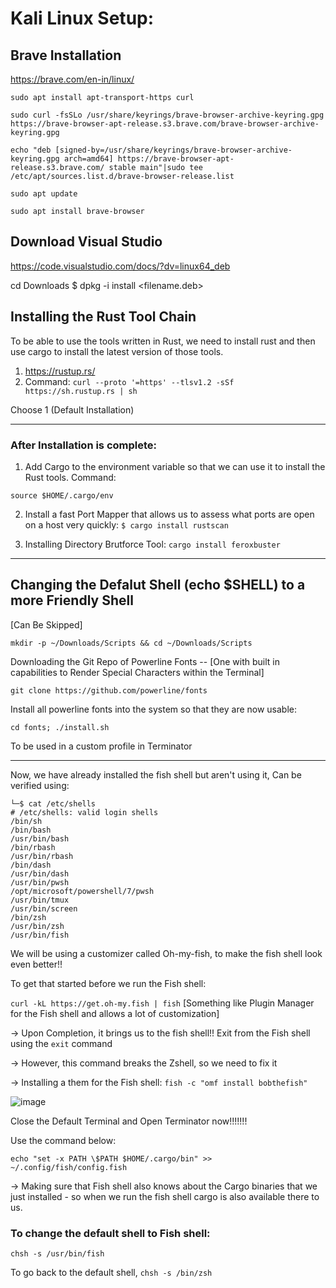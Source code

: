 # Kali Linux Setup:



## Brave Installation
https://brave.com/en-in/linux/

```
sudo apt install apt-transport-https curl

sudo curl -fsSLo /usr/share/keyrings/brave-browser-archive-keyring.gpg https://brave-browser-apt-release.s3.brave.com/brave-browser-archive-keyring.gpg

echo "deb [signed-by=/usr/share/keyrings/brave-browser-archive-keyring.gpg arch=amd64] https://brave-browser-apt-release.s3.brave.com/ stable main"|sudo tee /etc/apt/sources.list.d/brave-browser-release.list

sudo apt update

sudo apt install brave-browser
```

## Download Visual Studio

https://code.visualstudio.com/docs/?dv=linux64_deb

cd Downloads
$ dpkg -i install <filename.deb>

## Installing the Rust Tool Chain

To be able to use the tools written in Rust, we need to install rust and then use cargo to install the latest version of those tools.

1. https://rustup.rs/
2. Command: `curl --proto '=https' --tlsv1.2 -sSf https://sh.rustup.rs | sh`

Choose 1 (Default Installation)

---------------------------------------------------
### After Installation is complete:

1. Add Cargo to the environment variable so that we can use it to install the Rust tools. Command:

`source $HOME/.cargo/env`

2. Install a fast Port Mapper that allows us to assess what ports are open on a host very quickly:
`$ cargo install rustscan`

3. Installing Directory Brutforce Tool:
`cargo install feroxbuster`

------------------------------------------------------------------------------------------
## Changing the Defalut Shell (echo $SHELL) to a more Friendly Shell

[Can Be Skipped]

`mkdir -p ~/Downloads/Scripts && cd ~/Downloads/Scripts`

Downloading the Git Repo of Powerline Fonts -- [One with built in capabilities to Render Special Characters within the Terminal]

`git clone https://github.com/powerline/fonts`

Install all powerline fonts into the system so that they are now usable:
```
cd fonts; ./install.sh
```

To be used in a custom profile in Terminator

------------------------------
Now, we have already installed the fish shell but aren't using it, Can be verified using:

```
└─$ cat /etc/shells
# /etc/shells: valid login shells
/bin/sh
/bin/bash
/usr/bin/bash
/bin/rbash
/usr/bin/rbash
/bin/dash
/usr/bin/dash
/usr/bin/pwsh
/opt/microsoft/powershell/7/pwsh
/usr/bin/tmux
/usr/bin/screen
/bin/zsh
/usr/bin/zsh
/usr/bin/fish
```

We will be using a customizer called Oh-my-fish, to make the fish shell look even better!!

To get that started before we run the Fish shell:

`curl -kL https://get.oh-my.fish | fish` [Something like Plugin Manager for the Fish shell and allows a lot of customization]

-> Upon Completion, it brings us to the fish shell!! Exit from the Fish shell using the `exit` command

-> However, this command breaks the Zshell, so we need to fix it

-> Installing a them for the Fish shell:
`fish -c "omf install bobthefish"`

![image](https://user-images.githubusercontent.com/11171288/206270277-1b0c4123-ba04-4773-a65f-aef2d2dbe3e2.png)


Close the Default Terminal and Open Terminator now!!!!!!!

Use the command below:

`echo "set -x PATH \$PATH $HOME/.cargo/bin" >> ~/.config/fish/config.fish`

-> Making sure that Fish shell also knows about the Cargo binaries that we just installed - so when we run the fish shell cargo is also available there to us.

### To change the default shell to Fish shell:

`chsh -s /usr/bin/fish`

To go back to the default shell, 
`chsh -s /bin/zsh`

